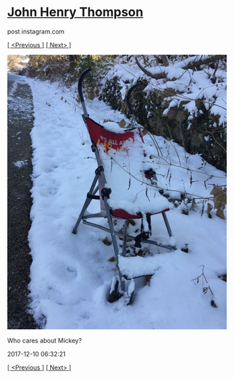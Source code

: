 # [John Henry Thompson](../README.md)
post instagram.com

[[ <Previous ]](2017-12-12-1.md) [[ Next> ]](2017-12-05-1.md)

[![](../media/2017-12-10/Who-cares-about-Mickey.jpg)](../README.md)

Who cares about Mickey?

2017-12-10 06:32:21

[[ <Previous ]](2017-12-12-1.md) [[ Next> ]](2017-12-05-1.md)